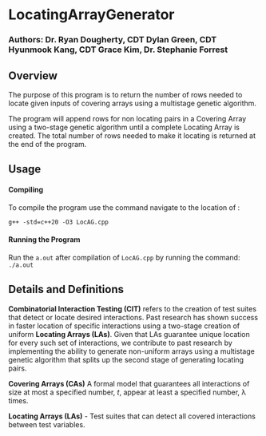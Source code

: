 
# LocatingArrayGenerator
### Authors: Dr. Ryan Dougherty, CDT Dylan Green, CDT Hyunmook Kang, CDT Grace Kim, Dr. Stephanie Forrest
## Overview
The purpose of this program is to return the number of rows needed to locate given inputs of covering arrays using a multistage genetic algorithm.

The program will append rows for non locating pairs in a Covering Array using a two-stage genetic algorithm until a complete Locating Array is created. The total number of rows needed to make it locating is returned at the end of the program.
## Usage
#### Compiling

To compile the program use the command navigate to the location of :
```
g++ -std=c++20 -O3 LocAG.cpp
```
#### Running the Program
Run the ```a.out``` after compilation of ```LocAG.cpp``` by running the command: ```./a.out```

## Details and Definitions
<strong>Combinatorial Interaction Testing (CIT)</strong> refers to the creation of test suites that detect or locate desired interactions. Past research has shown success in faster location of specific interactions using a two-stage creation of uniform <strong>Locating Arrays (LAs)</strong>. Given that LAs guarantee unique location for every such set of interactions, we contribute to past research by implementing the ability to generate non-uniform arrays using a multistage genetic algorithm that splits up the second stage of generating locating pairs.

<strong>Covering Arrays (CAs)</strong> A formal model that guarantees all interactions of size at most a specified number,  $t$, appear at least a specified number, &lambda; times.

<strong>Locating Arrays (LAs)</strong> - Test suites that can detect all covered interactions between test variables.
